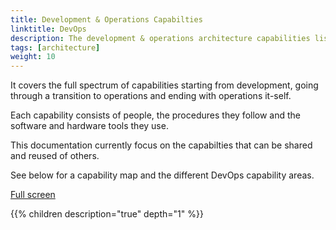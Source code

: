 ```yaml
---
title: Development & Operations Capabilties
linktitle: DevOps 
description: The development & operations architecture capabilities list the capabilities used to develop and operate Altinn Studio, Altinn Apps and Altinn Platform.
tags: [architecture]
weight: 10
---
```


It covers the full spectrum of capabilities starting from development, going through a transition to operations and
ending with operations it-self.

Each capability consists of people, the procedures they follow and the software and hardware tools they use.

This documentation currently focus on the capabilties that can be shared and reused of others. 

See below for a capability map and the different DevOps capability areas.

<object data="devops_capabilities.svg" type="image/svg+xml" style="width: 100%;"></object>

[Full screen](devops_capabilities.svg)

{{% children description="true" depth="1" %}}
